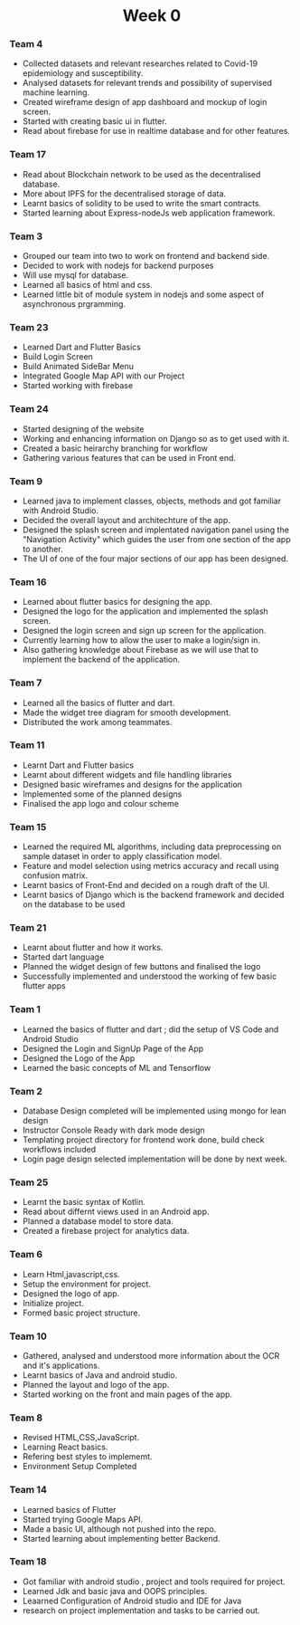 <h1 align="center"> Week 0 </h1>

### Team 4

- Collected datasets and relevant researches related to Covid-19 epidemiology and susceptibility.
- Analysed datasets for relevant trends and possibility of supervised machine learning.
- Created wireframe design of app dashboard and mockup of login screen.
- Started with creating basic ui in flutter.
- Read about firebase for use in realtime database and for other features.

### Team 17

- Read about Blockchain network to be used as the decentralised database.
- More about IPFS for the decentralised storage of data.
- Learnt basics of solidity to be used to write the smart contracts.
- Started learning about Express-nodeJs web application framework.


### Team 3

- Grouped our team into two to work on frontend and backend side.
- Decided to work with nodejs for backend purposes
- Will use mysql for database.
- Learned all basics of html and css.
- Learned little bit of module system in nodejs and some aspect of asynchronous prgramming.

### Team 23
- Learned Dart and Flutter Basics
- Build Login Screen
- Build Animated SideBar Menu
- Integrated Google Map API with our Project
- Started working with firebase

### Team 24

- Started designing of the website
- Working and enhancing information on Django so as to get used with it.
- Created a basic heirarchy branching for workflow
- Gathering various features that can be used in Front end.

### Team 9

- Learned java to implement classes, objects, methods and got familiar with Android Studio.
- Decided the overall layout and architechture of the app.
- Designed the splash screen and implentated navigation panel using the "Navigation Activity" which
  guides the user from one section of the app to another.
- The UI of one of the four major sections of our app has been designed.

### Team 16

- Learned about flutter basics for designing the app.
- Designed the logo for the application and implemented the splash screen.
- Designed the login screen and sign up screen for the application.
- Currently learning how to allow the user to make a login/sign in.
- Also gathering knowledge about Firebase as we will use that to implement the backend of the application.

### Team 7

- Learned all the basics of flutter and dart.
- Made the widget tree diagram for smooth development.
- Distributed the work among teammates.

### Team 11

- Learnt Dart and Flutter basics
- Learnt about different widgets and file handling libraries
- Designed basic wireframes and designs for the application
- Implemented some of the planned designs
- Finalised the app logo and colour scheme

### Team 15

- Learned the required ML algorithms, including data preprocessing on sample dataset in order to apply classification model.
- Feature and model selection using metrics accuracy and recall using confusion matrix.
- Learnt basics of Front-End and decided on a rough draft of the UI.
- Learnt basics of Django which is the backend framework and decided on the database to be used

### Team 21
- Learnt about flutter and how it works.
- Started dart language 
- Planned the widget design of few buttons and finalised the logo
- Successfully implemented and understood the working of few basic flutter  apps  

### Team 1
- Learned the basics of flutter and dart ; did the setup of VS Code and Android Studio
- Designed the Login and SignUp Page of the App
- Designed the Logo of the App
- Learned the basic concepts of ML and Tensorflow

### Team 2

- Database Design completed will be implemented using mongo for lean design
- Instructor Console Ready with dark mode design
- Templating project directory for frontend work done, build check workflows included
- Login page design selected implementation will be done by next week.

### Team 25

- Learnt the basic syntax of Kotlin.
- Read about differnt views used in an Android app.
- Planned a database model to store data.
- Created a firebase project for analytics data.


### Team 6
- Learn Html,javascript,css.
- Setup the environment for project.
- Designed the logo of app.
- Initialize project.
- Formed basic project structure.


### Team 10
- Gathered, analysed and understood more information about the OCR and it's applications.
- Learnt basics of Java and android studio.
- Planned the layout and logo of the app.
- Started working on the front and main pages of the app.

### Team 8

- Revised HTML,CSS,JavaScript.
- Learning React basics.
- Refering best styles to implememt.
- Environment Setup Completed

### Team 14

- Learned basics of Flutter
- Started trying Google Maps API.
- Made a basic UI, although not pushed into the repo.
- Started learning about implementing better Backend.

### Team 18
- Got familiar with android studio , project and tools required for project.
- Learned Jdk and basic java and OOPS principles.
- Leaarned Configuration of Android studio and IDE for Java
- research on project implementation and tasks to be carried out.
